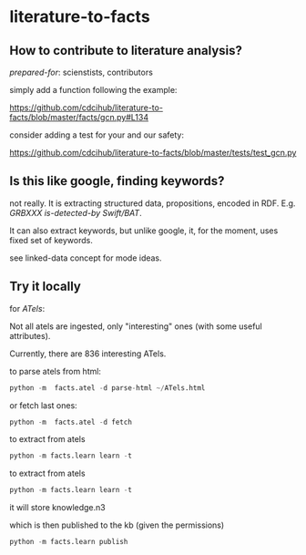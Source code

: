 # literature-to-facts

## How to contribute to literature analysis?

_prepared-for_: scienstists, contributors 

simply add a function following the example:

https://github.com/cdcihub/literature-to-facts/blob/master/facts/gcn.py#L134 

consider adding a test for your and our safety:

https://github.com/cdcihub/literature-to-facts/blob/master/tests/test_gcn.py

## Is this like google, finding keywords?

not really. It is extracting structured data, propositions, encoded in RDF. E.g. _GRBXXX is-detected-by Swift/BAT_.

It can also extract keywords, but unlike google, it, for the moment, uses fixed set of keywords.

see linked-data concept for mode ideas.

## Try it locally

for *ATels*:

Not all atels are ingested, only "interesting" ones (with some useful attributes).

Currently, there are 836 interesting ATels.

to parse atels from html:

```python
python -m  facts.atel -d parse-html ~/ATels.html
```

or fetch last ones:

```python
python -m  facts.atel -d fetch
```

to extract from atels
```python
python -m facts.learn learn -t
```


to extract from atels
```python
python -m facts.learn learn -t
```

it will store knowledge.n3

which is then published to the kb (given the permissions)

```python
python -m facts.learn publish
```

